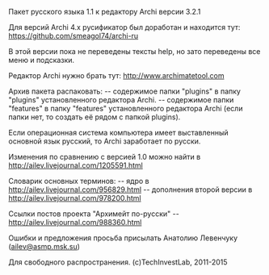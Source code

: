 Пакет русского языка 1.1 к редактору Archi версии 3.2.1

Для версий Archi 4.x русификатор был доработан и находится тут: https://github.com/smeagol74/archi-ru

В этой версии пока не переведены тексты help, но зато переведены все меню и подсказки.

Редактор Archi нужно брать тут: http://www.archimatetool.com

Архив пакета распаковать:
-- содержимое папки "plugins" в папку "plugins" установленного редактора Archi. 
-- содержимое папки "features" в папку "features" установленного редактора Archi (если папки нет, то создать её рядом с папкой plugins).

Если операционная система компьютера имеет выставленный основной язык русский, то Archi заработает по русски.

Изменения по сравнению с версией 1.0 можно найти в http://ailev.livejournal.com/1205591.html

Словарик основных терминов:
-- ядро в http://ailev.livejournal.com/956829.html
-- дополнения второй версии в http://ailev.livejournal.com/978200.html

Ссылки постов проекта "Архимейт по-русски" -- http://ailev.livejournal.com/988360.html

Ошибки и предложения просьба присылать Анатолию Левенчуку (ailev@asmp.msk.su)

Для свободного распространения.
(с)TechInvestLab, 2011-2015
